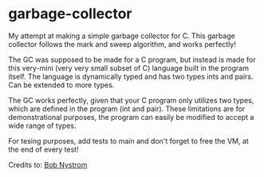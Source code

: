 # garbage-collector
My attempt at making a simple garbage collector for C. This garbage collector follows the mark and sweep algorithm, and works perfectly! 

The GC was supposed to be made for a C program, but instead is made for this very-mini (very very small subset of C) language built in the program itself. The language is dynamically typed and has two types ints and pairs. Can be extended to more types.

The GC works perfectly, given that your C program only utilizes two types, which are defined in the program (int and pair). These limitations are for demonstrational purposes, the program can easily be modified to accept a wide range of types.

For tesing purposes, add tests to main and don't forget to free the VM, at the end of every test!

Credits to: [Bob Nystrom](http://journal.stuffwithstuff.com/2013/12/08/babys-first-garbage-collector/)
